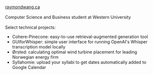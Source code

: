 <a href="https://raymondwang.ca">raymondwang.ca</a> <br/><br/>
Computer Science and Business student at Western University <br/><br/>
Select technical projects: <br/>
- Cohere-Pinecone: easy-to-use retrieval-augmented generation tool <br/>
- GUIforWhisper: simple user interface for running OpenAI's Whisper transcription model locally <br/>
- Ørsted: calculating optimal wind turbine placement for leading Norwegian energy firm <br/>
- Syllahomie: upload your syllabi to get dates automatically added to Google Calendar

<br/><br/>

